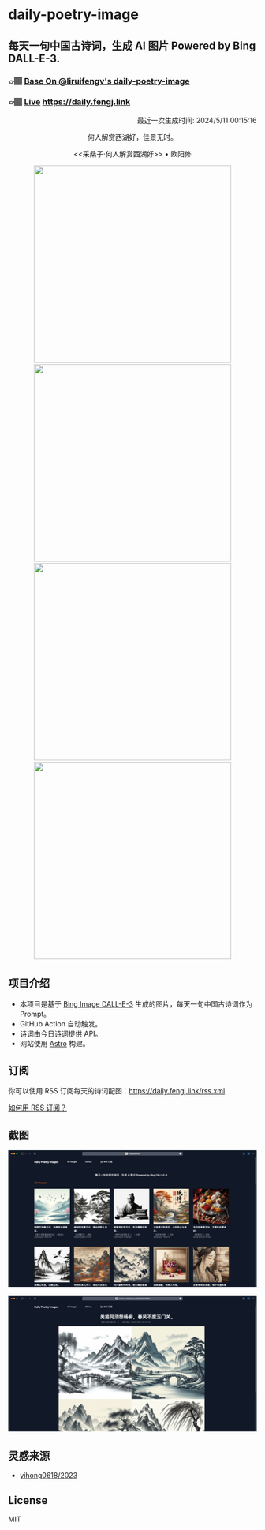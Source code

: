 
# daily-poetry-image

## 每天一句中国古诗词，生成 AI 图片 Powered by Bing DALL-E-3.

### 👉🏽 [Base On @liruifengv's daily-poetry-image](https://github.com/liruifengv/daily-poetry-image)

### 👉🏽 [Live](https://daily.fengj.link) https://daily.fengj.link

<p align="right">
  最近一次生成时间: 2024/5/11 00:15:16
</p>
<p align="center">
何人解赏西湖好，佳景无时。
</p>
<p align="center">
<<采桑子·何人解赏西湖好>> • 欧阳修
</p>
<p align="center">
<img src="https://tse3.mm.bing.net/th/id/OIG2.yBrXuL4DvoM2M1iLhGox" height="400" width="400" />
<img src="https://tse1.mm.bing.net/th/id/OIG2.ZsCSzqak5G4TMYwJEfAR" height="400" width="400" />
<img src="https://tse1.mm.bing.net/th/id/OIG2.wSHzAtEpDmR4YDOkSDf8" height="400" width="400" />
<img src="https://tse4.mm.bing.net/th/id/OIG2.1dX3v.vcqCLHDsPevNEJ" height="400" width="400" />
</p>

## 项目介绍

-   本项目是基于 [Bing Image DALL-E-3](https://www.bing.com/images/create) 生成的图片，每天一句中国古诗词作为 Prompt。
-   GitHub Action 自动触发。
-   诗词由[今日诗词](https://www.jinrishici.com/)提供 API。
-   网站使用 [Astro](https://astro.build) 构建。

## 订阅

你可以使用 RSS 订阅每天的诗词配图：https://daily.fengj.link/rss.xml

[如何用 RSS 订阅？](https://zhuanlan.zhihu.com/p/55026716)

## 截图

![图片列表](./screenshots/Snipaste_2023-12-28_21-00-26.png)

![图片详情](./screenshots/Snipaste_2023-12-28_21-00-53.png)

## 灵感来源

-   [yihong0618/2023](https://github.com/yihong0618/2023)

## License

MIT
